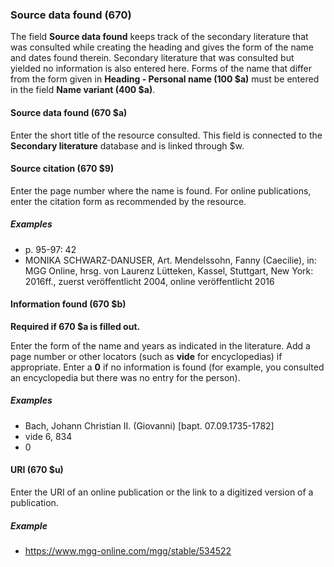 ### Source data found (670)

The field **Source data found** keeps track of the secondary literature that was consulted while creating the heading and gives the form of the name and dates found therein. Secondary literature that was consulted but yielded no information is also entered here. Forms of the name that differ from the form given in **Heading - Personal name (100 $a)** must be entered in the field **Name variant (400 $a)**.

#### Source data found (670 $a)

Enter the short title of the resource consulted. This field is connected to the **Secondary literature** database and is linked through $w.

#### Source citation (670 $9)

Enter the page number where the name is found. For online publications, enter the citation form as recommended by the resource.

##### Examples
- p. 95-97: 42
- MONIKA SCHWARZ-DANUSER, Art. Mendelssohn, Fanny (Caecilie), in: MGG Online, hrsg. von Laurenz Lütteken, Kassel, Stuttgart, New York: 2016ff., zuerst veröffentlicht 2004, online veröffentlicht 2016

#### Information found (670 $b)

**Required if 670 $a is filled out.**

Enter the form of the name and years as indicated in the literature. Add a page number or other locators (such as **vide** for encyclopedias) if appropriate. Enter a **0** if no information is found (for example, you consulted an encyclopedia but there was no entry for the person).

##### Examples

- Bach, Johann Christian II. (Giovanni) [bapt. 07.09.1735-1782]
- vide 6, 834
- 0

#### URI (670 $u)

Enter the URI of an online publication or the link to a digitized version of a publication.

##### Example
- https://www.mgg-online.com/mgg/stable/534522
